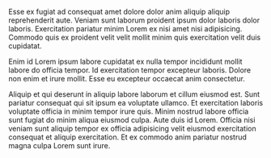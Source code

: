 Esse ex fugiat ad consequat amet dolore dolor anim aliquip aliquip reprehenderit aute. Veniam sunt laborum proident ipsum dolor laboris dolor laboris. Exercitation pariatur minim Lorem ex nisi amet nisi adipisicing. Commodo quis ex proident velit velit mollit minim quis exercitation velit duis cupidatat.

Enim id Lorem ipsum labore cupidatat ex nulla tempor incididunt mollit labore do officia tempor. Id exercitation tempor excepteur laboris. Dolore non enim et irure mollit. Esse eu excepteur occaecat anim consectetur.

Aliquip et qui deserunt in aliquip labore laborum et cillum eiusmod est. Sunt pariatur consequat qui sit ipsum ea voluptate ullamco. Et exercitation laboris voluptate officia in minim tempor irure quis. Minim nostrud labore officia sunt fugiat do minim aliqua eiusmod culpa. Aute duis id Lorem. Officia nisi veniam sunt aliquip tempor ex officia adipisicing velit eiusmod exercitation consequat et aliquip exercitation. Et ex commodo anim pariatur nostrud magna culpa Lorem sunt irure.